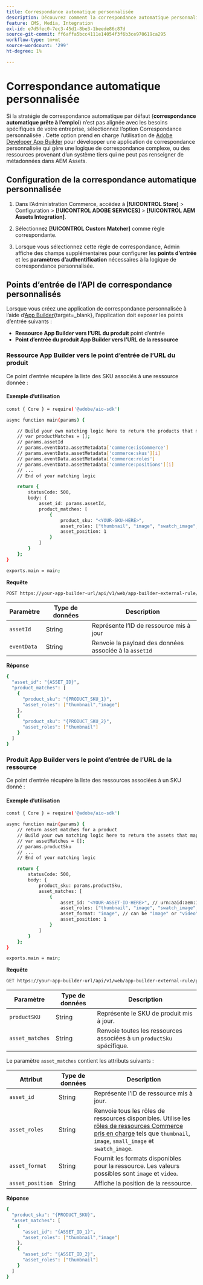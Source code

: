 ```yaml
---
title: Correspondance automatique personnalisée
description: Découvrez comment la correspondance automatique personnalisée est particulièrement utile pour les commerçants avec une logique de correspondance complexe ou ceux qui dépendent d’un système tiers qui ne peut pas renseigner de métadonnées dans AEM Assets.
feature: CMS, Media, Integration
exl-id: e7d5fec0-7ec3-45d1-8be3-1beede86c87d
source-git-commit: ff6affa5bcc4111e14054f3f6b3ce970619ca295
workflow-type: tm+mt
source-wordcount: '299'
ht-degree: 1%

---
```


# Correspondance automatique personnalisée

Si la stratégie de correspondance automatique par défaut (**correspondance automatique prête à l’emploi**) n’est pas alignée avec les besoins spécifiques de votre entreprise, sélectionnez l’option Correspondance personnalisée . Cette option prend en charge l’utilisation de [Adobe Developer App Builder](https://experienceleague.adobe.com/fr/docs/commerce-learn/tutorials/adobe-developer-app-builder/introduction-to-app-builder) pour développer une application de correspondance personnalisée qui gère une logique de correspondance complexe, ou des ressources provenant d’un système tiers qui ne peut pas renseigner de métadonnées dans AEM Assets.

## Configuration de la correspondance automatique personnalisée

1. Dans l’Administration Commerce, accédez à **[!UICONTROL Store]** > Configuration > **[!UICONTROL ADOBE SERVICES]** > **[!UICONTROL AEM Assets Integration]**.

1. Sélectionnez **[!UICONTROL Custom Matcher]** comme règle correspondante.

1. Lorsque vous sélectionnez cette règle de correspondance, Admin affiche des champs supplémentaires pour configurer les **points d’entrée** et les **paramètres d’authentification** nécessaires à la logique de correspondance personnalisée.

## Points d’entrée de l’API de correspondance personnalisés

Lorsque vous créez une application de correspondance personnalisée à l’aide d’[App Builder](https://experienceleague.adobe.com/fr/docs/commerce-learn/tutorials/adobe-developer-app-builder/introduction-to-app-builder){target=_blank}, l’application doit exposer les points d’entrée suivants :

* **Ressource App Builder vers l’URL du produit** point d’entrée
* **Point d’entrée du produit App Builder vers l’URL de la ressource**

### Ressource App Builder vers le point d’entrée de l’URL du produit

Ce point d’entrée récupère la liste des SKU associés à une ressource donnée :

#### Exemple d’utilisation

```bash
const { Core } = require('@adobe/aio-sdk')

async function main(params) {

    // Build your own matching logic here to return the products that map to the assetId
    // var productMatches = [];
    // params.assetId
    // params.eventData.assetMetadata['commerce:isCommerce']
    // params.eventData.assetMetadata['commerce:skus'][i]
    // params.eventData.assetMetadata['commerce:roles']
    // params.eventData.assetMetadata['commerce:positions'][i]
    // ...
    // End of your matching logic

    return {
        statusCode: 500,
        body: {
            asset_id: params.assetId,
            product_matches: [
                {
                    product_sku: "<YOUR-SKU-HERE>",
                    asset_roles: ["thumbnail", "image", "swatch_image", "small_image"],
                    asset_position: 1
                }
            ]
        }
    };
}

exports.main = main;
```

**Requête**

```bash
POST https://your-app-builder-url/api/v1/web/app-builder-external-rule/asset-to-product
```

| Paramètre | Type de données | Description |
| --- | --- | --- |
| `assetId` | String | Représente l’ID de ressource mis à jour |
| `eventData` | String | Renvoie la payload des données associée à la `assetId` |

**Réponse**

```bash
{
  "asset_id": "{ASSET_ID}",
  "product_matches": [
    {
      "product_sku": "{PRODUCT_SKU_1}",
      "asset_roles": ["thumbnail","image"]
    },
    {
      "product_sku": "{PRODUCT_SKU_2}",
      "asset_roles": ["thumbnail"]
    }
  ]
}
```

### Produit App Builder vers le point d’entrée de l’URL de la ressource

Ce point d’entrée récupère la liste des ressources associées à un SKU donné :

#### Exemple d’utilisation

```bash
const { Core } = require('@adobe/aio-sdk')

async function main(params) {
    // return asset matches for a product
    // Build your own matching logic here to return the assets that map to the productSku
    // var assetMatches = [];
    // params.productSku
    // ...
    // End of your matching logic

    return {
        statusCode: 500,
        body: {
            product_sku: params.productSku,
            asset_matches: [
                {
                    asset_id: "<YOUR-ASSET-ID-HERE>", // urn:aaid:aem:1aa1d5i2-17h8-40a7-a228-e3ur588deee1
                    asset_roles: ["thumbnail", "image", "swatch_image", "small_image"],
                    asset_format: "image", // can be "image" or "video"
                    asset_position: 1
                }
            ]
        }
    };
}

exports.main = main;
```

**Requête**

```bash
GET https://your-app-builder-url/api/v1/web/app-builder-external-rule/product-to-asset
```

| Paramètre | Type de données | Description |
| --- | --- | --- |
| `productSKU` | String | Représente le SKU de produit mis à jour. |
| `asset_matches` | String | Renvoie toutes les ressources associées à un `productSku` spécifique. |

Le paramètre `asset_matches` contient les attributs suivants :

| Attribut | Type de données | Description |
| --- | --- | --- |
| `asset_id` | String | Représente l’ID de ressource mis à jour. |
| `asset_roles` | String | Renvoie tous les rôles de ressources disponibles. Utilise les [rôles de ressources Commerce pris en charge](https://experienceleague.adobe.com/fr/docs/commerce-admin/catalog/products/digital-assets/product-image#image-roles) tels que `thumbnail`, `image`, `small_image` et `swatch_image`. |
| `asset_format` | String | Fournit les formats disponibles pour la ressource. Les valeurs possibles sont `image` et `video`. |
| `asset_position` | String | Affiche la position de la ressource. |

**Réponse**

```bash
{
  "product_sku": "{PRODUCT_SKU}",
  "asset_matches": [
    {
      "asset_id": "{ASSET_ID_1}",
      "asset_roles": ["thumbnail","image"]
    },
    {
      "asset_id": "{ASSET_ID_2}",
      "asset_roles": ["thumbnail"]
    }
  ]
}
```
